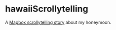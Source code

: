 # hawaiiScrollytelling
A [Mapbox scrollytelling story](https://github.com/mapbox/storytelling) about my honeymoon.
